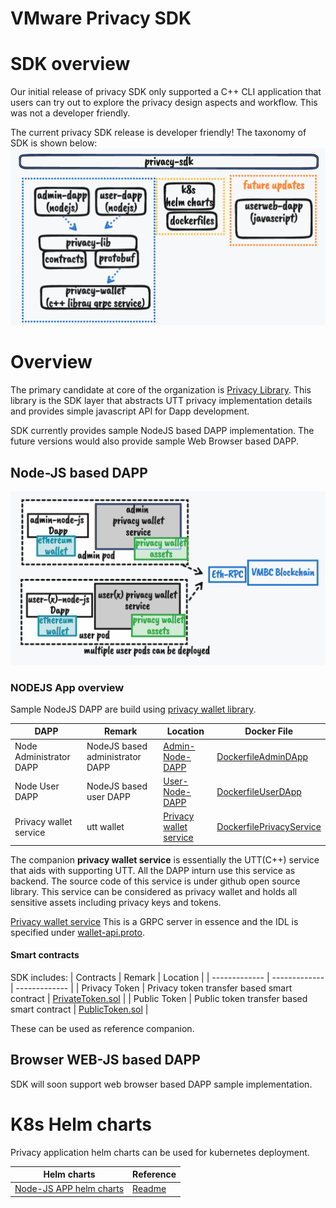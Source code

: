 # VMware Privacy SDK
# SDK overview
Our initial release of privacy SDK only supported a C++ CLI application that users can try out to explore the privacy design aspects and workflow. This was not a developer friendly.

The current privacy SDK release is developer friendly! 
The taxonomy of SDK is shown below:
![Taxonomy of privacy SDK](./docs/SDK-overview.png)

# Overview
The primary candidate at core of the organization is [Privacy Library](./privacy-lib). This library is the SDK layer that abstracts UTT privacy implementation details and provides simple javascript API for Dapp development.

SDK currently provides sample NodeJS based DAPP implementation. The future versions would also provide sample Web Browser based DAPP.

## Node-JS based DAPP
![NodeJS DAPP](./docs/nodejs-dapp.png)
### NODEJS App overview
Sample NodeJS DAPP are build using [privacy wallet library](privacy-lib/privacy-wallet.js). 

| DAPP  | Remark | Location | Docker File | 
| ------------- | ------------- | ------------- |------------- |
| Node Administrator DAPP  | NodeJS based administrator DAPP  | [Admin-Node-DAPP](./admin-dapp/privacy-admin-dapp.js) | [DockerfileAdminDApp](./docker/DockerfileAdminDApp) |
| Node User DAPP  | NodeJS based user DAPP  | [User-Node-DAPP](./user-dapp/privacy-user-dapp.js) | [DockerfileUserDApp](./docker/DockerfileUserDApp) |
| Privacy wallet service | utt wallet | [Privacy wallet service](https://github.com/vmware/concord-bft/tree/master/utt/privacy-wallet-service) | [DockerfilePrivacyService](./docker/DockerfilePrivacyService) |

The companion **privacy wallet service** is essentially the UTT(C++) service that aids with supporting UTT. All the DAPP inturn use this service as backend. The source code of this service is under github open source library. This service can be considered as privacy wallet and holds all sensitive assets including privacy keys and tokens.

[Privacy wallet service](https://github.com/vmware/concord-bft/tree/master/utt/privacy-wallet-service)
This is a GRPC server in essence and the IDL is specified under [wallet-api.proto](https://github.com/vmware/concord-bft/blob/master/utt/privacy-wallet-service/proto/api/v1/wallet-api.proto).

 #### Smart contracts
 SDK includes:
 | Contracts  | Remark | Location | 
 | ------------- | ------------- | ------------- |
 | Privacy Token  | Privacy token transfer based smart contract | [PrivateToken.sol](./privacy-lib/contracts/PrivateToken.sol) | 
 | Public Token  | Public token transfer based smart contract | [PublicToken.sol](./privacy-lib/contracts/PublicToken.sol) | 

These can be used as reference companion.
## Browser WEB-JS based DAPP
SDK will soon support web browser based DAPP sample implementation.

# K8s Helm charts
Privacy application helm charts can be used for kubernetes deployment.

 | Helm charts  | Reference | 
 | ------------- | ------------- |
|[Node-JS APP helm charts](./k8s/helm-charts/Chart.yaml)| [Readme](./k8s/Readme.md) |

